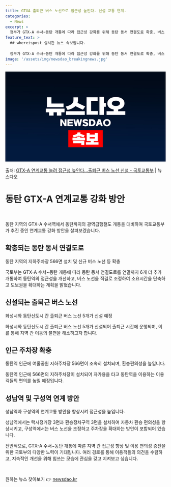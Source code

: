 ```yaml
---
title: GTXA 출퇴근 버스 노선으로 접근성 높인다. 신설 교통 연계.
categories:
  - News
excerpt: >
  정부가 GTX-A 수서~동탄 개통에 따라 접근성 강화를 위해 동탄 동서 연결도로 확충, 버스 노선 신설, 주…
feature_text: >
  ## whereispost 실시간 뉴스 속보입니다.

  정부가 GTX-A 수서~동탄 개통에 따라 접근성 강화를 위해 동탄 동서 연결도로 확충, 버스 노선 신설, 주…
image: '/assets/img/newsdao_breakingnews.jpg'
---
```


![뉴스다오 속보](/assets/img/newsdao_breakingnews.jpg)

<p>출처: <a href="https://newsdao.kr/3741" rel="dofollow">GTX-A 연계교통 늘려 접근성 높인다…출퇴근 버스 노선 신설 - 국토교통부</a> | 뉴스다오</p>

<h1>동탄 GTX-A 연계교통 강화 방안</h1>
<p data-ke-size="size16">&nbsp;</p>
동탄 지역의 GTX-A 수서역에서 동탄까지의 광역급행철도 개통을 대비하여 국토교통부가 추진 중인 연계교통 강화 방안을 살펴보겠습니다.

<h2>확충되는 동탄 동서 연결도로</h2>
<p data-ke-size="size16">동탄 지역의 지하주차장 566면 설치 및 신규 버스 노선 등 확충</p>
국토부는 GTX-A 수서~동탄 개통에 따라 동탄 동서 연결도로를 연말까지 6개 더 추가 개통하여 동탄역의 접근성을 개선하고, 버스 노선을 직결로 조정하여 소요시간을 단축하고 도보권을 확대하는 계획을 밝혔습니다.

<h2>신설되는 출퇴근 버스 노선</h2>
<p data-ke-size="size16">화성시와 동탄신도시 간 출퇴근 버스 노선 5개가 신설 예정</p>
화성시와 동탄신도시 간 출퇴근 버스 노선 5개가 신설되어 출퇴근 시간에 운행되며, 이를 통해 지역 간 이동의 불편을 해소하고자 합니다.

<h2>인근 주차장 확충</h2>
<p data-ke-size="size16">동탄역 인근에 여울공원 지하주차장 566면이 조속히 설치되며, 환승편의성을 높입니다.</p>
동탄역 인근에 566면의 지하주차장이 설치되어 자가용을 타고 동탄역을 이용하는 이용객들의 편의를 높일 예정입니다.

<h2>성남역 및 구성역 연계 방안</h2>
<p data-ke-size="size16">성남역과 구성역의 연계교통 방안을 향상시켜 접근성을 높입니다.</p>
성남역에서는 택시정거장 3면과 환승정차구역 3면을 설치하여 자동차 환승 편의성을 향상시키고, 구성역에서는 버스 노선을 조정하고 주차장을 확대하는 방안이 포함되어 있습니다.

전반적으로, GTX-A 수서~동탄 개통에 따른 지역 간 접근성 향상 및 이용 편의성 증진을 위한 국토부의 다양한 노력이 기대됩니다. 여러 경로를 통해 이용객들의 의견을 수렴하고, 지속적인 개선을 위해 힘쓰는 모습에 관심을 갖고 지켜보고 싶습니다.
<p data-ke-size="size16">&nbsp;</p> 

원하는 뉴스 찾아보기 👉 <a href="https://newsdao.kr" rel="dofollow">newsdao.kr</a>


